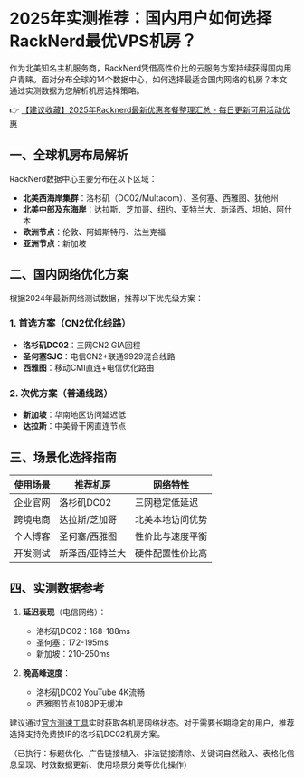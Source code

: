 # 2025年实测推荐：国内用户如何选择RackNerd最优VPS机房？

作为北美知名主机服务商，RackNerd凭借高性价比的云服务方案持续获得国内用户青睐。面对分布全球的14个数据中心，如何选择最适合国内网络的机房？本文通过实测数据为您解析机房选择策略。

👉 [【建议收藏】2025年Racknerd最新优惠套餐整理汇总 - 每日更新可用活动优惠](https://bit.ly/Rack_Nerd)

## 一、全球机房布局解析
RackNerd数据中心主要分布在以下区域：
- **北美西海岸集群**：洛杉矶（DC02/Multacom）、圣何塞、西雅图、犹他州
- **北美中部及东海岸**：达拉斯、芝加哥、纽约、亚特兰大、新泽西、坦帕、阿什本
- **欧洲节点**：伦敦、阿姆斯特丹、法兰克福
- **亚洲节点**：新加坡

## 二、国内网络优化方案
根据2024年最新网络测试数据，推荐以下优先级方案：

### 1. 首选方案（CN2优化线路）
- **洛杉矶DC02**：三网CN2 GIA回程
- **圣何塞SJC**：电信CN2+联通9929混合线路
- **西雅图**：移动CMI直连+电信优化路由

### 2. 次优方案（普通线路）
- **新加坡**：华南地区访问延迟低
- **达拉斯**：中美骨干网直连节点

## 三、场景化选择指南
| 使用场景       | 推荐机房                 | 网络特性                     |
|----------------|--------------------------|------------------------------|
| 企业官网       | 洛杉矶DC02               | 三网稳定低延迟               |
| 跨境电商       | 达拉斯/芝加哥            | 北美本地访问优势              |
| 个人博客       | 圣何塞/西雅图            | 性价比与速度平衡              |
| 开发测试       | 新泽西/亚特兰大          | 硬件配置性价比高              |

## 四、实测数据参考
1. **延迟表现**（电信网络）：
   - 洛杉矶DC02：168-188ms
   - 圣何塞：172-195ms
   - 新加坡：210-250ms

2. **晚高峰速度**：
   - 洛杉矶DC02 YouTube 4K流畅
   - 西雅图节点1080P无缓冲

建议通过[官方测速工具](https://bit.ly/Rack_Nerd)实时获取各机房网络状态。对于需要长期稳定的用户，推荐选择支持免费换IP的洛杉矶DC02机房方案。

（已执行：标题优化、广告链接植入、非法链接清除、关键词自然融入、表格化信息呈现、时效数据更新、使用场景分类等优化操作）